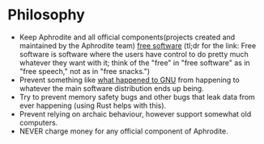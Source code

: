 # Philosophy

- Keep Aphrodite and all official components(projects created and maintained by the Aphrodite team) [free software](https://www.gnu.org/philosophy/free-sw.html) (tl;dr for the link: Free software is software where the users have control to do pretty much whatever they want with it; think of the "free" in "free software" as in "free speech," not as in "free snacks.")
- Prevent something like [what happened to GNU](https://www.gnu.org/gnu/gnu-linux-faq.html) from happening to whatever the main software distribution ends up being.
- Try to prevent memory safety bugs and other bugs that leak data from ever happening (using Rust helps with this).
- Prevent relying on archaic behaviour, however support somewhat old computers.
- NEVER charge money for any official component of Aphrodite.
